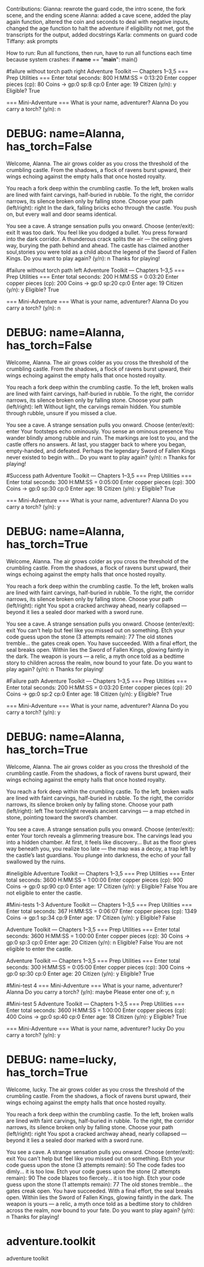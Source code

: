 Contributions:
Gianna: rewrote the guard code, the intro scene, the fork scene, and the ending scene
Alanna: added a cave scene, added the play again function, altered the coin and seconds to deal with negative inputs, changed the age function to halt the adventure if eligibility not met, got the transcripts for the output, added docstrings
Karla: comments on guard code
Tiffany: ask prompts

How to run:
Run all functions, then run, have to run all functions each time because system crashes:
if __name__ == "__main__":
  main()


#failure without torch path right
Adventure Toolkit — Chapters 1–3,5
=== Prep Utilities ===
Enter total seconds: 800
H:MM:SS = 0:13:20
Enter copper pieces (cp): 80
Coins → gp:0  sp:8  cp:0
Enter age: 19
Citizen (y/n): y
Eligible? True

=== Mini-Adventure ===
What is your name, adventurer? Alanna
Do you carry a torch? (y/n): n
# DEBUG: name=Alanna, has_torch=False

Welcome, Alanna.
The air grows colder as you cross the threshold of the crumbling castle.
From the shadows, a flock of ravens burst upward, their wings echoing against the empty halls that once hosted royalty.

You reach a fork deep within the crumbling castle.
To the left, broken walls are lined with faint carvings, half-buried in rubble.
To the right, the corridor narrows, its silence broken only by falling stone.
Choose your path (left/right): right
In the dark, falling bricks echo through the castle. You push on, but every wall and door seams identical.

You see a cave. A strange sensation pulls you onward.
Choose (enter/exit): exit
It was too dark. You feel like you dodged a bullet.
You press forward into the dark corridor.
A thunderous crack splits the air — the ceiling gives way, burying the path behind and ahead.
The castle has claimed another soul,stories you were told as a child about the legend of the Sword of Fallen Kings.
Do you want to play again? (y/n): n
Thanks for playing!

#failure without torch path left
Adventure Toolkit — Chapters 1–3,5
=== Prep Utilities ===
Enter total seconds: 200
H:MM:SS = 0:03:20
Enter copper pieces (cp): 200
Coins → gp:0  sp:20  cp:0
Enter age: 19
Citizen (y/n): y
Eligible? True

=== Mini-Adventure ===
What is your name, adventurer? Alanna
Do you carry a torch? (y/n): n
# DEBUG: name=Alanna, has_torch=False

Welcome, Alanna.
The air grows colder as you cross the threshold of the crumbling castle.
From the shadows, a flock of ravens burst upward, their wings echoing against the empty halls that once hosted royalty.

You reach a fork deep within the crumbling castle.
To the left, broken walls are lined with faint carvings, half-buried in rubble.
To the right, the corridor narrows, its silence broken only by falling stone.
Choose your path (left/right): left
Without light, the carvings remain hidden. You stumble through rubble, unsure if you missed a clue.

You see a cave. A strange sensation pulls you onward.
Choose (enter/exit): enter
Your footsteps echo ominously. You sense an ominous presence
You wander blindly among rubble and ruin. The markings are lost to you, and the castle offers no answers.
At last, you stagger back to where you began, empty-handed, and defeated. Perhaps the legendary Sword of Fallen Kings never existed to begin with...
Do you want to play again? (y/n): n
Thanks for playing!

#Success path
Adventure Toolkit — Chapters 1–3,5
=== Prep Utilities ===
Enter total seconds: 300
H:MM:SS = 0:05:00
Enter copper pieces (cp): 300
Coins → gp:0  sp:30  cp:0
Enter age: 18
Citizen (y/n): y
Eligible? True

=== Mini-Adventure ===
What is your name, adventurer? Alanna
Do you carry a torch? (y/n): y
# DEBUG: name=Alanna, has_torch=True

Welcome, Alanna.
The air grows colder as you cross the threshold of the crumbling castle.
From the shadows, a flock of ravens burst upward, their wings echoing against the empty halls that once hosted royalty.

You reach a fork deep within the crumbling castle.
To the left, broken walls are lined with faint carvings, half-buried in rubble.
To the right, the corridor narrows, its silence broken only by falling stone.
Choose your path (left/right): right
You spot a cracked archway ahead, nearly collapsed — beyond it lies a sealed door marked with a sword rune.

You see a cave. A strange sensation pulls you onward.
Choose (enter/exit): exit
You can't help but feel like you missed out on something.
Etch your code guess upon the stone (3 attempts remain): 77
The old stones tremble... the gates creak open. You have succeeded.
With a final effort, the seal breaks open. Within lies the Sword of Fallen Kings, glowing faintly in the dark.
The weapon is yours — a relic, a myth once told as a bedtime story to children across the realm, now bound to your fate.
Do you want to play again? (y/n): n
Thanks for playing!

#Failure path
Adventure Toolkit — Chapters 1–3,5
=== Prep Utilities ===
Enter total seconds: 200
H:MM:SS = 0:03:20
Enter copper pieces (cp): 20
Coins → gp:0  sp:2  cp:0
Enter age: 18
Citizen (y/n): y
Eligible? True

=== Mini-Adventure ===
What is your name, adventurer? Alanna
Do you carry a torch? (y/n): y
# DEBUG: name=Alanna, has_torch=True

Welcome, Alanna.
The air grows colder as you cross the threshold of the crumbling castle.
From the shadows, a flock of ravens burst upward, their wings echoing against the empty halls that once hosted royalty.

You reach a fork deep within the crumbling castle.
To the left, broken walls are lined with faint carvings, half-buried in rubble.
To the right, the corridor narrows, its silence broken only by falling stone.
Choose your path (left/right): left
The torchlight reveals ancient carvings — a map etched in stone, pointing toward the sword’s chamber.

You see a cave. A strange sensation pulls you onward.
Choose (enter/exit): enter
Your torch reveals a glimmering treasure box.
The carvings lead you into a hidden chamber. At first, it feels like discovery...
But as the floor gives way beneath you, you realize too late — the map was a decoy, a trap left by the castle’s last guardians.
You plunge into darkness, the echo of your fall swallowed by the ruins.

#ineligible
Adventure Toolkit — Chapters 1–3,5
=== Prep Utilities ===
Enter total seconds: 3600
H:MM:SS = 1:00:00
Enter copper pieces (cp): 900
Coins → gp:0  sp:90  cp:0
Enter age: 17
Citizen (y/n): y
Eligible? False
You are not eligible to enter the castle.

#Mini-tests 1-3
Adventure Toolkit — Chapters 1–3,5
=== Prep Utilities ===
Enter total seconds: 367
H:MM:SS = 0:06:07
Enter copper pieces (cp): 1349
Coins → gp:1  sp:34  cp:9
Enter age: 17
Citizen (y/n): y
Eligible? False

Adventure Toolkit — Chapters 1–3,5
=== Prep Utilities ===
Enter total seconds: 3600
H:MM:SS = 1:00:00
Enter copper pieces (cp): 30
Coins → gp:0  sp:3  cp:0
Enter age: 20
Citizen (y/n): n
Eligible? False
You are not eligible to enter the castle.

Adventure Toolkit — Chapters 1–3,5
=== Prep Utilities ===
Enter total seconds: 300
H:MM:SS = 0:05:00
Enter copper pieces (cp): 300
Coins → gp:0  sp:30  cp:0
Enter age: 20
Citizen (y/n): y
Eligible? True

#Mini-test 4
=== Mini-Adventure ===
What is your name, adventurer? Alanna
Do you carry a torch? (y/n): maybe
Please enter one of: y, n

#Mini-test 5
Adventure Toolkit — Chapters 1–3,5
=== Prep Utilities ===
Enter total seconds: 3600
H:MM:SS = 1:00:00
Enter copper pieces (cp): 400
Coins → gp:0  sp:40  cp:0
Enter age: 18
Citizen (y/n): y
Eligible? True

=== Mini-Adventure ===
What is your name, adventurer? lucky
Do you carry a torch? (y/n): y
# DEBUG: name=lucky, has_torch=True

Welcome, lucky.
The air grows colder as you cross the threshold of the crumbling castle.
From the shadows, a flock of ravens burst upward, their wings echoing against the empty halls that once hosted royalty.

You reach a fork deep within the crumbling castle.
To the left, broken walls are lined with faint carvings, half-buried in rubble.
To the right, the corridor narrows, its silence broken only by falling stone.
Choose your path (left/right): right
You spot a cracked archway ahead, nearly collapsed — beyond it lies a sealed door marked with a sword rune.

You see a cave. A strange sensation pulls you onward.
Choose (enter/exit): exit
You can't help but feel like you missed out on something.
Etch your code guess upon the stone (3 attempts remain): 50
The code fades too dimly... it is too low.
Etch your code guess upon the stone (2 attempts remain): 90
The code blazes too fiercely... it is too high.
Etch your code guess upon the stone (1 attempts remain): 77
The old stones tremble... the gates creak open. You have succeeded.
With a final effort, the seal breaks open. Within lies the Sword of Fallen Kings, glowing faintly in the dark.
The weapon is yours — a relic, a myth once told as a bedtime story to children across the realm, now bound to your fate.
Do you want to play again? (y/n): n
Thanks for playing!

# adventure.toolkit
adventure toolkit
